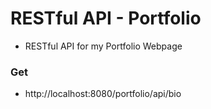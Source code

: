 # RESTful API - Portfolio
* RESTful API for my Portfolio Webpage

### Get
* http://localhost:8080/portfolio/api/bio
